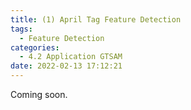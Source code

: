 ```yaml
---
title: (1) April Tag Feature Detection
tags:
  - Feature Detection
categories:
  - 4.2 Application GTSAM
date: 2022-02-13 17:12:21
---
```


Coming soon.